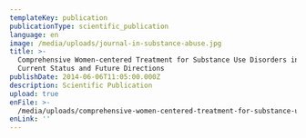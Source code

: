 ```yaml
---
templateKey: publication
publicationType: scientific_publication
language: en
image: /media/uploads/journal-in-substance-abuse.jpg
title: >-
  Comprehensive Women-centered Treatment for Substance Use Disorders in Georgia:
  Current Status and Future Directions
publishDate: 2014-06-06T11:05:00.000Z
description: Scientific Publication
upload: true
enFile: >-
  /media/uploads/comprehensive-women-centered-treatment-for-substance-use-disorders-in-georgia.pdf
enLink: ''
---
```



